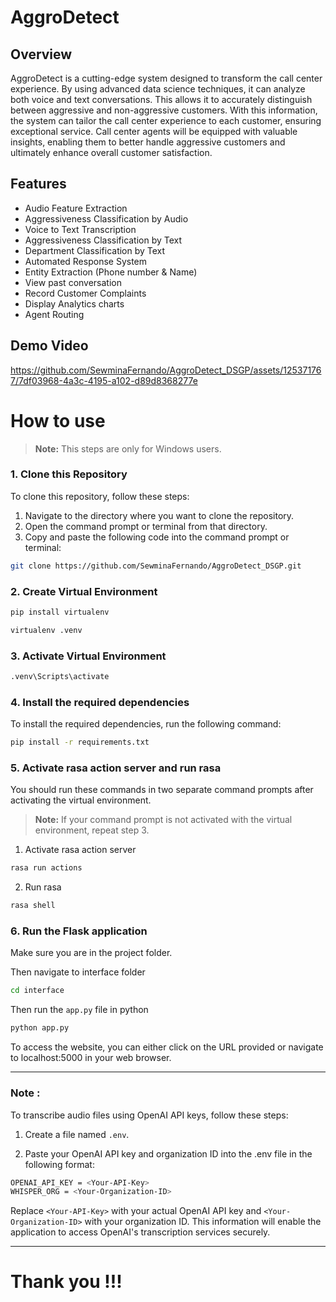 # AggroDetect

## Overview

AggroDetect is a cutting-edge system designed to transform the call center experience. By using advanced data science techniques, it can analyze both voice and text conversations. This allows it to accurately distinguish between aggressive and non-aggressive customers. With this information, the system can tailor the call center experience to each customer, ensuring exceptional service. Call center agents will be equipped with valuable insights, enabling them to better handle aggressive customers and ultimately enhance overall customer satisfaction.

## Features
- Audio Feature Extraction
- Aggressiveness Classification by Audio
- Voice to Text Transcription
- Aggressiveness Classification by Text
- Department Classification by Text
- Automated Response System
- Entity Extraction (Phone number & Name)
- View past conversation
- Record Customer Complaints
- Display Analytics charts
- Agent Routing

## Demo Video
https://github.com/SewminaFernando/AggroDetect_DSGP/assets/125371767/7df03968-4a3c-4195-a102-d89d8368277e

# How to use

> **Note:**
> This steps are only for Windows users.

### 1. Clone this Repository

To clone this repository, follow these steps:

1. Navigate to the directory where you want to clone the repository.
2. Open the command prompt or terminal from that directory.
3. Copy and paste the following code into the command prompt or terminal:

```bash
git clone https://github.com/SewminaFernando/AggroDetect_DSGP.git
```

### 2. Create Virtual Environment

```bash
pip install virtualenv
```
```bash
virtualenv .venv
```
### 3. Activate Virtual Environment

```bash
.venv\Scripts\activate
```

### 4. Install the required dependencies

To install the required dependencies, run the following command:

```bash
pip install -r requirements.txt
```

### 5. Activate rasa action server and run rasa

You should run these commands in two separate command prompts after activating the virtual environment.

> **Note:**
> If your command prompt is not activated with the virtual environment, repeat step 3.

1. Activate rasa action server
```bash
rasa run actions
```

2. Run rasa
```bash
rasa shell
```

### 6. Run the Flask application

Make sure you are in the project folder.

Then navigate to interface folder

```bash
cd interface
```
Then run the `app.py` file in python

```bash
python app.py
```

To access the website, you can either click on the URL provided or navigate to localhost:5000 in your web browser.

<hr>

### Note :

To transcribe audio files using OpenAI API keys, follow these steps:

1. Create a file named `.env`.

2. Paste your OpenAI API key and organization ID into the .env file in the following format:

```bash
OPENAI_API_KEY = <Your-API-Key>
WHISPER_ORG = <Your-Organization-ID>
```
Replace `<Your-API-Key>` with your actual OpenAI API key and `<Your-Organization-ID>` with your organization ID. This information will enable the application to access OpenAI's transcription services securely.

<hr>

# Thank you !!!


